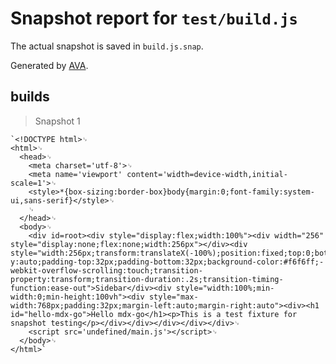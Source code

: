 # Snapshot report for `test/build.js`

The actual snapshot is saved in `build.js.snap`.

Generated by [AVA](https://ava.li).

## builds

> Snapshot 1

    `<!DOCTYPE html>␊
    <html>␊
      <head>␊
        <meta charset='utf-8'>␊
        <meta name='viewport' content='width=device-width,initial-scale=1'>␊
        <style>*{box-sizing:border-box}body{margin:0;font-family:system-ui,sans-serif}</style>␊
        ␊
      </head>␊
      <body>␊
        <div id=root><div style="display:flex;width:100%"><div width="256" style="display:none;flex:none;width:256px"></div><div style="width:256px;transform:translateX(-100%);position:fixed;top:0;bottom:0;left:0;overflow-y:auto;padding-top:32px;padding-bottom:32px;background-color:#f6f6ff;-webkit-overflow-scrolling:touch;transition-property:transform;transition-duration:.2s;transition-timing-function:ease-out">Sidebar</div><div style="width:100%;min-width:0;min-height:100vh"><div style="max-width:768px;padding:32px;margin-left:auto;margin-right:auto"><div><h1 id="hello-mdx-go">Hello mdx-go</h1><p>This is a test fixture for snapshot testing</p></div></div></div></div></div>␊
        <script src='undefined/main.js'></script>␊
      </body>␊
    </html>`
